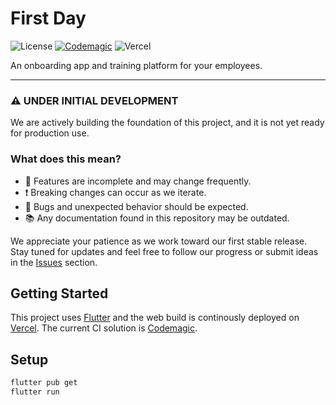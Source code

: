 # First Day

![License](https://img.shields.io/badge/license-Apache%202.0-blue)
[![Codemagic](https://api.codemagic.io/apps/677bb519946c4ef5be703190/677bb519946c4ef5be70318f/status_badge.svg)](https://codemagic.io/app/677bb519946c4ef5be703190/677bb519946c4ef5be70318f/latest_build)
![Vercel](https://img.shields.io/github/deployments/abianche/firstday/production?style=flat&logo=vercel&label=Vercel)

An onboarding app and training platform for your employees.

---

### ⚠️ **UNDER INITIAL DEVELOPMENT**

We are actively building the foundation of this project, and it is not yet ready for production use.  

### What does this mean?
- 🔧 Features are incomplete and may change frequently.
- ❗ Breaking changes can occur as we iterate.
- 🐛 Bugs and unexpected behavior should be expected.
- 📚 Any documentation found in this repository may be outdated.

We appreciate your patience as we work toward our first stable release.  
Stay tuned for updates and feel free to follow our progress or submit ideas in the [Issues](https://github.com/abianche/firstday/issues) section.

## Getting Started

This project uses [Flutter](https://flutter.dev/) and the web build is continously deployed on [Vercel](https://vercel.com/). The current CI solution is [Codemagic](https://codemagic.io/).

## Setup

```bash
flutter pub get
flutter run
```
